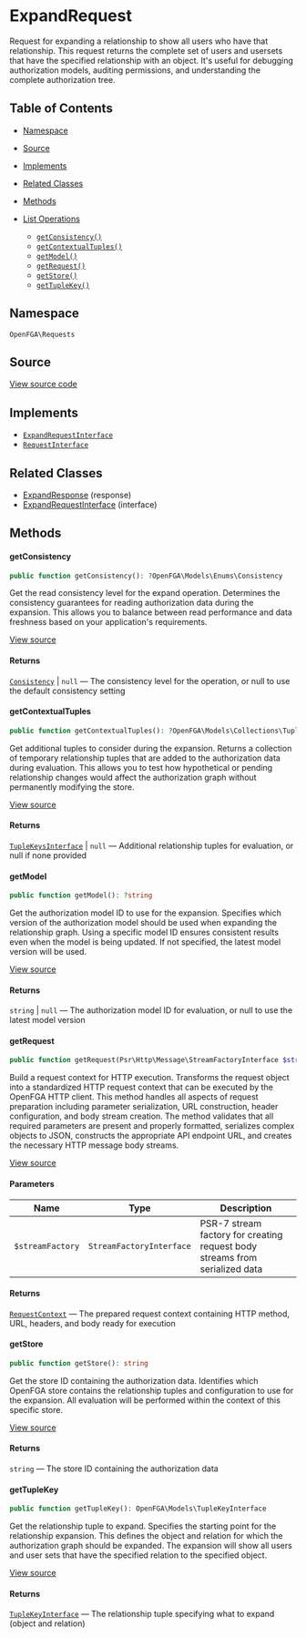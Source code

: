 # ExpandRequest

Request for expanding a relationship to show all users who have that relationship. This request returns the complete set of users and usersets that have the specified relationship with an object. It&#039;s useful for debugging authorization models, auditing permissions, and understanding the complete authorization tree.

## Table of Contents

- [Namespace](#namespace)
- [Source](#source)
- [Implements](#implements)
- [Related Classes](#related-classes)
- [Methods](#methods)

- [List Operations](#list-operations)
  - [`getConsistency()`](#getconsistency)
  - [`getContextualTuples()`](#getcontextualtuples)
  - [`getModel()`](#getmodel)
  - [`getRequest()`](#getrequest)
  - [`getStore()`](#getstore)
  - [`getTupleKey()`](#gettuplekey)

## Namespace

`OpenFGA\Requests`

## Source

[View source code](https://github.com/evansims/openfga-php/blob/main/src/Requests/ExpandRequest.php)

## Implements

- [`ExpandRequestInterface`](ExpandRequestInterface.md)
- [`RequestInterface`](RequestInterface.md)

## Related Classes

- [ExpandResponse](Responses/ExpandResponse.md) (response)
- [ExpandRequestInterface](Requests/ExpandRequestInterface.md) (interface)

## Methods

#### getConsistency

```php
public function getConsistency(): ?OpenFGA\Models\Enums\Consistency

```

Get the read consistency level for the expand operation. Determines the consistency guarantees for reading authorization data during the expansion. This allows you to balance between read performance and data freshness based on your application&#039;s requirements.

[View source](https://github.com/evansims/openfga-php/blob/main/src/Requests/ExpandRequest.php#L63)

#### Returns

[`Consistency`](Models/Enums/Consistency.md) &#124; `null` — The consistency level for the operation, or null to use the default consistency setting

#### getContextualTuples

```php
public function getContextualTuples(): ?OpenFGA\Models\Collections\TupleKeysInterface

```

Get additional tuples to consider during the expansion. Returns a collection of temporary relationship tuples that are added to the authorization data during evaluation. This allows you to test how hypothetical or pending relationship changes would affect the authorization graph without permanently modifying the store.

[View source](https://github.com/evansims/openfga-php/blob/main/src/Requests/ExpandRequest.php#L72)

#### Returns

[`TupleKeysInterface`](Models/Collections/TupleKeysInterface.md) &#124; `null` — Additional relationship tuples for evaluation, or null if none provided

#### getModel

```php
public function getModel(): ?string

```

Get the authorization model ID to use for the expansion. Specifies which version of the authorization model should be used when expanding the relationship graph. Using a specific model ID ensures consistent results even when the model is being updated. If not specified, the latest model version will be used.

[View source](https://github.com/evansims/openfga-php/blob/main/src/Requests/ExpandRequest.php#L81)

#### Returns

`string` &#124; `null` — The authorization model ID for evaluation, or null to use the latest model version

#### getRequest

```php
public function getRequest(Psr\Http\Message\StreamFactoryInterface $streamFactory): OpenFGA\Network\RequestContext

```

Build a request context for HTTP execution. Transforms the request object into a standardized HTTP request context that can be executed by the OpenFGA HTTP client. This method handles all aspects of request preparation including parameter serialization, URL construction, header configuration, and body stream creation. The method validates that all required parameters are present and properly formatted, serializes complex objects to JSON, constructs the appropriate API endpoint URL, and creates the necessary HTTP message body streams.

[View source](https://github.com/evansims/openfga-php/blob/main/src/Requests/ExpandRequest.php#L92)

#### Parameters

| Name             | Type                     | Description                                                                 |
| ---------------- | ------------------------ | --------------------------------------------------------------------------- |
| `$streamFactory` | `StreamFactoryInterface` | PSR-7 stream factory for creating request body streams from serialized data |

#### Returns

[`RequestContext`](Network/RequestContext.md) — The prepared request context containing HTTP method, URL, headers, and body ready for execution

#### getStore

```php
public function getStore(): string

```

Get the store ID containing the authorization data. Identifies which OpenFGA store contains the relationship tuples and configuration to use for the expansion. All evaluation will be performed within the context of this specific store.

[View source](https://github.com/evansims/openfga-php/blob/main/src/Requests/ExpandRequest.php#L116)

#### Returns

`string` — The store ID containing the authorization data

#### getTupleKey

```php
public function getTupleKey(): OpenFGA\Models\TupleKeyInterface

```

Get the relationship tuple to expand. Specifies the starting point for the relationship expansion. This defines the object and relation for which the authorization graph should be expanded. The expansion will show all users and user sets that have the specified relation to the specified object.

[View source](https://github.com/evansims/openfga-php/blob/main/src/Requests/ExpandRequest.php#L125)

#### Returns

[`TupleKeyInterface`](Models/TupleKeyInterface.md) — The relationship tuple specifying what to expand (object and relation)
